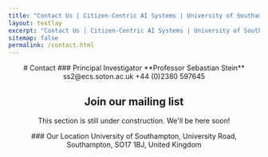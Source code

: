 ```yaml
---
title: "Contact Us | Citizen-Centric AI Systems | University of Southampton"
layout: textlay
excerpt: "Contact Us | Citizen-Centric AI Systems | University of Southampton"
sitemap: false
permalink: /contact.html
---
```

<script src="https://polyfill.io/v3/polyfill.min.js?features=default"></script>




<div align="center">
# Contact 
### Principal Investigator
**Professor Sebastian Stein**  
ss2@ecs.soton.ac.uk  
+44 (0)2380 597645  

## Join our mailing list
This section is still under construction. We'll be here soon!
</div>


<!-- <div style="float:right; width:50%;"> -->
<div align="center">
### Our Location
University of Southampton,  
University Road,  
Southampton,  
SO17 1BJ,  
United Kingdom  
</div>

<!-- AIzaSyAUIKWu3OSTDSdQ3LQxYIL7yR9YV-p9xZs -->